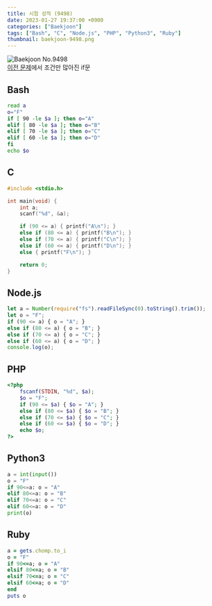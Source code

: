 ```yaml
---
title: 시험 성적 (9498)
date: 2023-01-27 19:37:00 +0900
categories: ["Baekjoon"]
tags: ["Bash", "C", "Node.js", "PHP", "Python3", "Ruby"]
thumbnail: baekjoon-9498.png
---
```


![Baekjoon No.9498](baekjoon-9498.png)  
[이전 문제](/posts/baekjoon-1330/)에서 조건만 많아진 if문

## Bash
```bash
read a
o="F"
if [ 90 -le $a ]; then o="A"
elif [ 80 -le $a ]; then o="B"
elif [ 70 -le $a ]; then o="C"
elif [ 60 -le $a ]; then o="D"
fi
echo $o
```

## C
```c
#include <stdio.h>

int main(void) {
	int a;
	scanf("%d", &a);

	if (90 <= a) { printf("A\n"); }
	else if (80 <= a) { printf("B\n"); }
	else if (70 <= a) { printf("C\n"); }
	else if (60 <= a) { printf("D\n"); }
	else { printf("F\n"); }

	return 0;
}
```

## Node.js
```javascript
let a = Number(require("fs").readFileSync(0).toString().trim());
let o = "F";
if (90 <= a) { o = "A"; }
else if (80 <= a) { o = "B"; }
else if (70 <= a) { o = "C"; }
else if (60 <= a) { o = "D"; }
console.log(o);
```

## PHP
```php
<?php
	fscanf(STDIN, "%d", $a);
	$o = "F";
	if (90 <= $a) { $o = "A"; }
	else if (80 <= $a) { $o = "B"; }
	else if (70 <= $a) { $o = "C"; }
	else if (60 <= $a) { $o = "D"; }
	echo $o;
?>
```

## Python3
```python
a = int(input())
o = "F"
if 90<=a: o = "A"
elif 80<=a: o = "B"
elif 70<=a: o = "C"
elif 60<=a: o = "D"
print(o)
```

## Ruby
```ruby
a = gets.chomp.to_i
o = "F"
if 90<=a; o = "A"
elsif 80<=a; o = "B"
elsif 70<=a; o = "C"
elsif 60<=a; o = "D"
end
puts o
```
